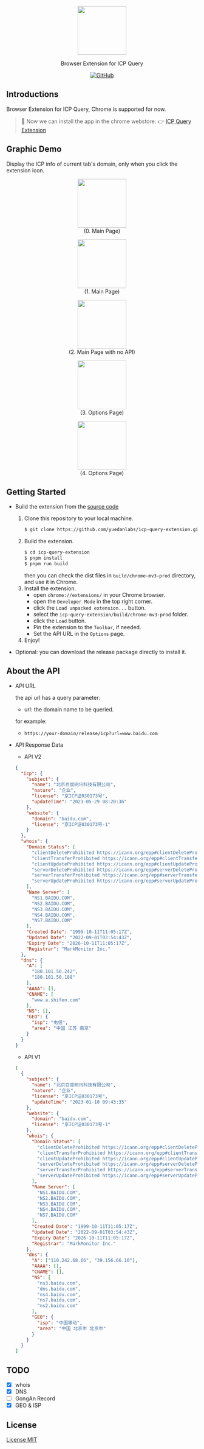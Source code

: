 <p align="center">
  <!-- Set your project logo image here -->
  <img src="./assets/icon.png" height="128" />
</p>
<p align="center">
<!-- Fill in your project slogan here, preferably a short sentence. -->
Browser Extension for ICP Query
</p>
<p align="center">
<a href="https://github.com/yuedanlabs/icp-query-extension/blob/main/LICENSE"><img alt="GitHub" src="https://img.shields.io/github/license/yuedanlabs/icp-query-extension?style=flat-square"/></a>
</p>

<span id="nav-1"></span>

<!-- ## Internationalization -->

<!-- Here is the multilingual list -->

<!-- [English](README.md) | [简体中文](README.zh-Hans.md) -->

<span id="nav-2"></span>

<!-- ## Table of Contents

<details open="open">
  <summary>Click me to Open/Close the directory listing</summary>

- [Internationalization](#nav-1)
- [Table of Contents](#nav-2)
- [Introductions](#nav-3)
  - [Official Website](#nav-3-1)
  - [Background](#nav-3-2)
- [Graphic Demo](#nav-4)
- [Features](#nav-5)
- [Architecture](#nav-6)
- [Getting Started](#nav-7)
- [Maintainer](#nav-8)
- [Contributors](#nav-9)
- [Community Exchange](#nav-10)
- [Part Of Users](#nav-11)
- [Release History](CHANGE.md)
- [Donators](#nav-12)
- [Sponsors](#nav-13)
- [Special Thanks](#nav-14)
- [License](#nav-15)

</details> -->

<span id="nav-3"></span>

## Introductions

<!-- Fill in the detailed introduction about your project here -->
Browser Extension for ICP Query, Chrome is supported for now.

> 👏 Now we can install the app in the chrome webstore: 👉 [ICP Query Extension](https://chrome.google.com/webstore/detail/icp-query-extension/plmfnmaihcmijdanpbondfejclejejfa)

<span id="nav-3-1"></span>

<!-- ### Official Website -->

<!-- Fill in the official website address of your project here, including homepage, documentation, etc. -->

<span id="nav-3-2"></span>

<!-- ### Background -->

<!-- Fill in the project creation background here -->

<span id="nav-4"></span>

## Graphic Demo

<!-- Place the demo of your project here, which can be a specific visit address, picture screenshot, Gif or video, etc. -->
Display the ICP info of current tab's domain, only when you click the extension icon.

<p align="center">
  <!-- Set your project logo image here -->
  <img src="./images/shortcut-05.jpg" height="128" />
  <br>
  (0. Main Page)
</p>
<p align="center">
  <!-- Set your project logo image here -->
  <img src="./images/shortcut.png" height="128" />
  <br>
  (1. Main Page)
</p>
<p align="center">
  <!-- Set your project logo image here -->
  <img src="./images/shortcut-02.png" height="128" />
  <br>
  (2. Main Page with no API)
</p>
<p align="center">
  <!-- Set your project logo image here -->
  <img src="./images/shortcut-03.png" height="128" />
  <br>
  (3. Options Page)
</p>
<p align="center">
  <!-- Set your project logo image here -->
  <img src="./images/shortcut-06.png" height="128" />
  <br>
  (4. Options Page)
</p>

<span id="nav-5"></span>

<!-- ## Features -->

<!-- Fill in the features of your project here, usually a list. -->

<span id="nav-6"></span>

<!-- ## Architecture -->

<!-- Fill in your project architecture diagram or description here, and you can place the project directory description -->

<span id="nav-7"></span>

## Getting Started

<!-- Write the detailed instructions for the project here, and tell users how to use your project. -->
- Build the extension from the [source code](https://github.com/yuedanlabs/icp-query-extension.git)
  1. Clone this repository to your local machine.
      ```bash
      $ git clone https://github.com/yuedanlabs/icp-query-extension.git
      ```
  2. Build the extension.
      ```bash
      $ cd icp-query-extension
      $ pnpm install
      $ pnpm run build
      ```
      then you can check the dist files in `build/chrome-mv3-prod` directory, and use it in Chrome.
  3. Install the extension.
      - open `chrome://extensions/` in your Chrome browser.
      - open the `Developer Mode` in the top right corner.
      - click the `Load unpacked extension...` button.
      - select the `icp-query-extension/build/chrome-mv3-prod` folder.
      - click the `Load` button.
      - Pin the extension to the `Toolbar`, if needed.
      - Set the API URL in the `Options` page.
  4. Enjoy!

- Optional: you can download the release package directly to install it.

<span id="nav-8"></span>

<!-- ## Maintainer -->

<!-- Fill in the relevant information of the project author here -->

<span id="nav-9"></span>

<!-- ## Contributors -->

<!-- Fill in the list of contributors to the project here, usually a list, of course, you can also use pictures instead. -->

<span id="nav-10"></span>

<!-- ## Community Exchange -->

<!-- Fill in the online and offline communication address of the project here, which can be an instant messaging group, a community, or a discussion group, etc. -->

<span id="nav-11"></span>

<!-- ## Part Of Users -->

<!-- Fill in the user list of the project here, and tell visitors which users are using your project. -->

<span id="nav-12"></span>

<!-- ## Donators -->

<!-- Fill in the list of donors here -->

<span id="nav-13"></span>

<!-- ## Sponsors -->

<!-- Fill in the list of sponsors here -->

<span id="nav-14"></span>

<!-- ## Special Thanks -->

<!-- Fill in the list of special thanks here, which can be anything or a person. -->

<span id="nav-15"></span>

## About the API

- API URL

  the api url has a query parameter:
    - url: the domain name to be queried.

  for example:
    - `https://your-domain/release/icp?url=www.baidu.com`

- API Response Data

  - API V2
  ```json
  {
    "icp": {
      "subject": {
        "name": "北京百度网讯科技有限公司",
        "nature": "企业",
        "license": "京ICP证030173号",
        "updateTime": "2023-05-29 08:20:36"
      },
      "website": {
        "domain": "baidu.com",
        "license": "京ICP证030173号-1"
      }
    },
    "whois": {
      "Domain Status": [
        "clientDeleteProhibited https://icann.org/epp#clientDeleteProhibited",
        "clientTransferProhibited https://icann.org/epp#clientTransferProhibited",
        "clientUpdateProhibited https://icann.org/epp#clientUpdateProhibited",
        "serverDeleteProhibited https://icann.org/epp#serverDeleteProhibited",
        "serverTransferProhibited https://icann.org/epp#serverTransferProhibited",
        "serverUpdateProhibited https://icann.org/epp#serverUpdateProhibited"
      ],
      "Name Server": [
        "NS1.BAIDU.COM",
        "NS2.BAIDU.COM",
        "NS3.BAIDU.COM",
        "NS4.BAIDU.COM",
        "NS7.BAIDU.COM"
      ],
      "Created Date": "1999-10-11T11:05:17Z",
      "Updated Date": "2022-09-01T03:54:43Z",
      "Expiry Date": "2026-10-11T11:05:17Z",
      "Registrar": "MarkMonitor Inc."
    },
    "dns": {
      "A": [
        "180.101.50.242",
        "180.101.50.188"
      ],
      "AAAA": [],
      "CNAME": [
        "www.a.shifen.com"
      ],
      "NS": [],
      "GEO": {
        "isp": "电信",
        "area": "中国 江苏 南京"
      }
    }
  }
  ```

  - API V1
  ```json
  [
    {
      "subject": {
        "name": "北京百度网讯科技有限公司",
        "nature": "企业",
        "license": "京ICP证030173号",
        "updateTime": "2023-01-10 09:43:35"
      },
      "website": {
        "domain": "baidu.com",
        "license": "京ICP证030173号-1"
      },
      "whois": {
        "Domain Status": [
          "clientDeleteProhibited https://icann.org/epp#clientDeleteProhibited",
          "clientTransferProhibited https://icann.org/epp#clientTransferProhibited",
          "clientUpdateProhibited https://icann.org/epp#clientUpdateProhibited",
          "serverDeleteProhibited https://icann.org/epp#serverDeleteProhibited",
          "serverTransferProhibited https://icann.org/epp#serverTransferProhibited",
          "serverUpdateProhibited https://icann.org/epp#serverUpdateProhibited"
        ],
        "Name Server": [
          "NS1.BAIDU.COM",
          "NS2.BAIDU.COM",
          "NS3.BAIDU.COM",
          "NS4.BAIDU.COM",
          "NS7.BAIDU.COM"
        ],
        "Created Date": "1999-10-11T11:05:17Z",
        "Updated Date": "2022-09-01T03:54:43Z",
        "Expiry Date": "2026-10-11T11:05:17Z",
        "Registrar": "MarkMonitor Inc."
      },
      "dns": {
        "A": ["110.242.68.66", "39.156.66.10"],
        "AAAA": [],
        "CNAME": [],
        "NS": [
          "ns3.baidu.com",
          "dns.baidu.com",
          "ns4.baidu.com",
          "ns7.baidu.com",
          "ns2.baidu.com"
        ],
        "GEO": {
          "isp": "中国移动",
          "area": "中国 北京市 北京市"
        }
      }
    }
  ]
  ```

## TODO

- [x] whois
- [x] DNS
- [ ] GongAn Record
- [x] GEO & ISP

## License

[License MIT](LICENSE)